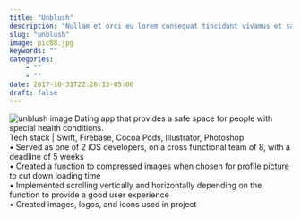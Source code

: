 ```yaml
---
title: "Unblush"
description: "Nullam et orci eu lorem consequat tincidunt vivamus et sagittis magna sed nunc rhoncus condimentum sem. In efficitur ligula tate urna. Maecenas massa sed magna lacinia magna pellentesque lorem ipsum dolor. Nullam et orci eu lorem consequat tincidunt. Vivamus et sagittis tempus."
slug: "unblush"
image: pic08.jpg
keywords: ""
categories: 
    - ""
    - ""
date: 2017-10-31T22:26:13-05:00
draft: false
---
```

![unblush image](/img/Unblush4.png)
Dating app that provides a safe space for people with special health conditions. <br />
Tech stack | Swift, Firebase, Cocoa Pods, Illustrator, Photoshop  <br />
• Served as one of 2 iOS developers, on a cross functional team of 8, with a deadline of 5 weeks  <br />
• Created a function to compressed images when chosen for profile picture to cut down loading time  <br />
• Implemented scrolling vertically and horizontally depending on the function to provide a good
user experience  <br />
• Created images, logos, and icons used in project  <br />